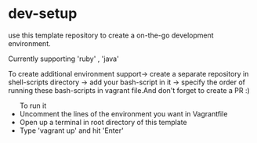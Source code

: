 # dev-setup

use this template repository to create a on-the-go development environment.

Currently supporting 'ruby' , 'java'

To create additional environment support-> create a separate repository in shell-scripts directory -> add your bash-script in it ->
specify the order of running these bash-scripts in vagrant file.And don't forget to create a PR :)

<ul>To run it
<li>Uncomment the lines of the environment you want in Vagrantfile</li>
<li>Open up a terminal in root directory of this template</li>
<li>Type 'vagrant up' and hit 'Enter'</li>
</ul>
